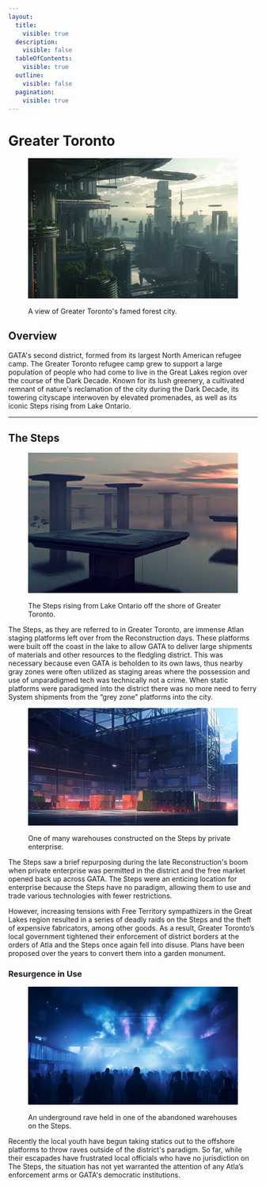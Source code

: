 ```yaml
---
layout:
  title:
    visible: true
  description:
    visible: false
  tableOfContents:
    visible: true
  outline:
    visible: false
  pagination:
    visible: true
---
```


# Greater Toronto

<figure><img src="../../../.gitbook/assets/greatertoronto-589.png" alt=""><figcaption><p>A view of Greater Toronto's famed forest city.</p></figcaption></figure>

## Overview

GATA's second district, formed from its largest North American refugee camp. The Greater Toronto refugee camp grew to support a large population of people who had come to live in the Great Lakes region over the course of the Dark Decade. Known for its lush greenery, a cultivated remnant of nature's reclamation of the city during the Dark Decade, its towering cityscape interwoven by elevated promenades, as well as its iconic Steps rising from Lake Ontario.

***

## The Steps

<figure><img src="../../../.gitbook/assets/thesteps-53.png" alt="" width="563"><figcaption><p>The Steps rising from Lake Ontario off the shore of Greater Toronto.</p></figcaption></figure>

The Steps, as they are referred to in Greater Toronto, are immense Atlan staging platforms left over from the Reconstruction days. These platforms were built off the coast in the lake to allow GATA to deliver large shipments of materials and other resources to the fledgling district. This was necessary because even GATA is beholden to its own laws, thus nearby gray zones were often utilized as staging areas where the possession and use of unparadigmed tech was technically not a crime. When static platforms were paradigmed into the district there was no more need to ferry System shipments from the “grey zone” platforms into the city.

<figure><img src="../../../.gitbook/assets/thesteps-8254.png" alt="" width="563"><figcaption><p>One of many warehouses constructed on the Steps by private enterprise.</p></figcaption></figure>

The Steps saw a brief repurposing during the late Reconstruction's boom when private enterprise was permitted in the district and the free market opened back up across GATA. The Steps were an enticing location for enterprise because the Steps have no paradigm, allowing them to use and trade various technologies with fewer restrictions.&#x20;

However, increasing tensions with Free Territory sympathizers in the Great Lakes region resulted in a series of deadly raids on the Steps and the theft of expensive fabricators, among other goods. As a result, Greater Toronto’s local government tightened their enforcement of district borders at the orders of Atla and the Steps once again fell into disuse. Plans have been proposed over the years to convert them into a garden monument.&#x20;

### Resurgence in Use

<figure><img src="../../../.gitbook/assets/ravescene-945.png" alt="" width="563"><figcaption><p>An underground rave held in one of the abandoned warehouses on the Steps.</p></figcaption></figure>

Recently the local youth have begun taking statics out to the offshore platforms to throw raves outside of the district's paradigm. So far, while their escapades have frustrated local officials who have no jurisdiction on The Steps, the situation has not yet warranted the attention of any Atla’s enforcement arms or GATA's democratic institutions.

